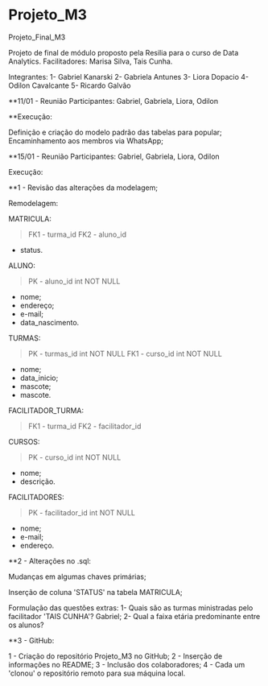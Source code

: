 # Projeto_M3
Projeto_Final_M3

Projeto de final de módulo proposto pela Resilia para o curso de Data Analytics.
Facilitadores: Marisa Silva, Tais Cunha.

Integrantes:
1- Gabriel Kanarski
2- Gabriela Antunes
3- Liora Dopacio
4- Odilon Cavalcante
5- Ricardo Galvão




**11/01 - Reunião
Participantes:
Gabriel, Gabriela, Liora, Odilon

**Execução:

Definição e criação do modelo padrão das tabelas para popular;
Encaminhamento aos membros via WhatsApp;





**15/01 - Reunião
Participantes:
Gabriel, Gabriela, Liora, Odilon


Execução:


**1 - Revisão das alterações da modelagem;

Remodelagem:

MATRICULA:
>FK1 - turma_id
>FK2 - aluno_id
* status.

ALUNO:
>PK - aluno_id int NOT NULL
* nome;
* endereço;
* e-mail;
* data_nascimento.

TURMAS:
>PK - turmas_id int NOT NULL
>FK1 - curso_id int NOT NULL
* nome;
* data_inicio;
* mascote;
* mascote.

FACILITADOR_TURMA:
>FK1 - turma_id
>FK2 - facilitador_id

CURSOS:
>PK - curso_id int NOT NULL
* nome;
* descrição.

FACILITADORES:
>PK - facilitador_id int NOT NULL
* nome;
* e-mail;
* endereço.



**2 - Alterações no .sql:

Mudanças em algumas chaves primárias;

Inserção de coluna 'STATUS' na tabela MATRICULA;


Formulação das questões extras:
1- Quais são as turmas ministradas pelo facilitador 'TAIS CUNHA'? Gabriel;
2- Qual a faixa etária predominante entre os alunos?



**3 - GitHub:

1 - Criação do repositório Projeto_M3 no GitHub;
2 - Inserção de informações no README;
3 - Inclusão dos colaboradores;
4 - Cada um 'clonou' o repositório remoto para sua máquina local.






